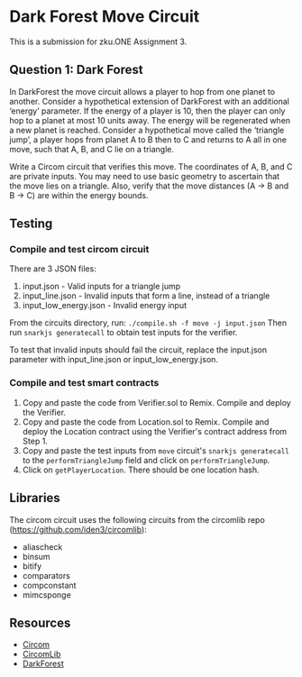 # Dark Forest Move Circuit

This is a submission for zku.ONE Assignment 3.

## Question 1: Dark Forest

In DarkForest the move circuit allows a player to hop from one planet to another.
Consider a hypothetical extension of DarkForest with an additional ‘energy’ parameter. If the energy of a player is 10, then the player can only hop to a planet at most 10 units away. The energy will be regenerated when a new planet is reached.
Consider a hypothetical move called the ‘triangle jump’, a player hops from planet A to B then to C and returns to A all in one move, such that A, B, and C lie on a triangle.

Write a Circom circuit that verifies this move. The coordinates of A, B, and C are private inputs. You may need to use basic geometry to ascertain that the move lies on a triangle. Also, verify that the move distances (A → B and B → C) are within the energy bounds.

## Testing

### Compile and test circom circuit

There are 3 JSON files:

1. input.json - Valid inputs for a triangle jump
2. input_line.json - Invalid inputs that form a line, instead of a triangle
3. input_low_energy.json - Invalid energy input

From the circuits directory, run:
`./compile.sh -f move -j input.json`
Then run `snarkjs generatecall` to obtain test inputs for the verifier.

To test that invalid inputs should fail the circuit, replace the input.json parameter with input_line.json or input_low_energy.json.

### Compile and test smart contracts

1. Copy and paste the code from Verifier.sol to Remix. Compile and deploy the Verifier.
2. Copy and paste the code from Location.sol to Remix. Compile and deploy the Location contract using the Verifier's contract address from Step 1.
3. Copy and paste the test inputs from `move` circuit's `snarkjs generatecall` to the `performTriangleJump` field and click on `performTriangleJump`.
4. Click on `getPlayerLocation`. There should be one location hash.

## Libraries

The circom circuit uses the following circuits from the circomlib repo (https://github.com/iden3/circomlib):

- aliascheck
- binsum
- bitify
- comparators
- compconstant
- mimcsponge

## Resources

- [Circom](https://docs.circom.io/getting-started/writing-circuits/)
- [CircomLib](https://github.com/iden3/circomlib)
- [DarkForest](https://github.com/darkforest-eth/darkforest-v0.3)

